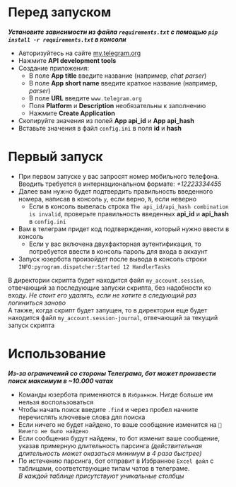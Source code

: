 # Перед запуском

***Установите зависимости из файла `requirements.txt` с помощью `pip install -r requirements.txt` в консоли***

- Авторизуйтесь на сайте [my.telegram.org](https://my.telegram.org)
- Нажмите **API development tools**
- Создание приложения:
    - В поле **App title** введите название (например, _chat parser_)
    - В поле **App short name** введите краткое название (например, _parser_)
    - В поле **URL** введите `www.telegram.org`
    - Поля **Platform** и **Description** необязательны к заполнению
    - Нажмите **Create Application**
- Скопируйте значения из полей **App api_id** и **App api_hash**
- Вставьте значения в файл `config.ini` в поля **id** и **hash**


# Первый запуск

- При первом запуске у вас запросят номер мобильного телефона. Вводить требуется в интернациональном формате: _+12223334455_
- Далее вам нужно будет подтвердить правильность введенного номера, написав в консоль `y`, если верно, `N`, если неверно
    - Если в консоль вывелась строка `The api_id/api_hash combination is invalid`, проверьте правильность введенных **api_id** и **api_hash** в `config.ini`
- Вам в телеграм придет код подтверждения, который нужно ввести в консоль
    - Если у вас включена двухфакторная аутентификация, то потребуется ввести в консоль пароль для входа в аккаунт
- Запуск юзербота произойдет после вывода в консоль строки `INFO:pyrogram.dispatcher:Started 12 HandlerTasks`

В директории скрипта будет находится файл `my_account.session`, отвечающий за последующие запуски скрипта, без надобности ко входу. *Не стоит его удалять, если не хотите в следующий раз логиниться заново*\
А также, когда скрипт будет запущен, то в директории еще будет находится файл `my_account.session-journal`, отвечающий за текущий запуск скрипта


# Использование

***Из-за ограничений со стороны Телеграма, бот может произвести поиск максимум в ~10.000 чатах***
    
- Команды юзербота применяются в `Избранном`. Нигде больше им нельзя воспользоваться
- Чтобы начать поиск введите `.find` и через пробел начните перечислять ключевые слова для поиска
- Если ничего не будет найдено, то ваше сообщение изменится на `🤖 Ничего не было найдено`
- Если сообщения будут найдены, то бот изменит ваше сообщение, указав примерную длительность парсинга _(действительная длительность может оказаться минимум в 4 раза быстрее)_
- По истечению парсинга, бот отправит в Избранное `Excel файл` с таблицами, соответствующие типам чатов в телеграме. \
*В каждой таблице присутствуют уникальные столбцы*